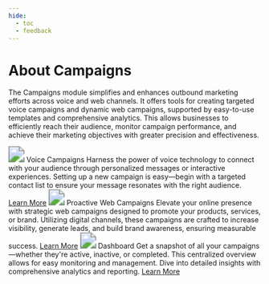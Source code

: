 ```yaml
---
hide:
  - toc
  - feedback
---
```

# About Campaigns

The Campaigns module simplifies and enhances outbound marketing efforts across voice and web channels. It offers tools for creating targeted voice campaigns and dynamic web campaigns, supported by easy-to-use templates and comprehensive analytics. This allows businesses to efficiently reach their audience, monitor campaign performance, and achieve their marketing objectives with greater precision and effectiveness.

<kr-grid type="g2">
    <kr-grid-item>
        <img src="../images/module-icon.svg" style="zoom:200%;"></img>
        <kr-grid-title>Voice Campaigns</kr-grid-title>
        <kr-grid-desc>Harness the power of voice technology to connect with your audience through personalized messages or interactive experiences. Setting up a new campaign is easy—begin with a targeted contact list to ensure your message resonates with the right audience.</kr-grid-desc>
        <a href="">Learn More</a>
    </kr-grid-item>
    <kr-grid-item>
        <img src="../images/module-icon.svg" style="zoom:200%;"></img>
        <kr-grid-title>Proactive Web Campaigns</kr-grid-title>
        <kr-grid-desc>Elevate your online presence with strategic web campaigns designed to promote your products, services, or brand. Utilizing digital channels, these campaigns are crafted to increase visibility, generate leads, and build brand awareness, ensuring measurable success.</kr-grid-desc>
        <a href="">Learn More</a>
    </kr-grid-item>
    <kr-grid-item>
        <img src="../images/module-icon.svg" style="zoom:200%;"></img>
        <kr-grid-title>Dashboard</kr-grid-title>
        <kr-grid-desc>Get a snapshot of all your campaigns—whether they're active, inactive, or completed. This centralized overview allows for easy monitoring and management. Dive into detailed insights with comprehensive analytics and reporting. </kr-grid-desc>
        <a href="">Learn More</a>
    </kr-grid-item>           
</kr-grid>
